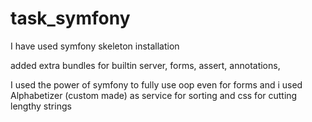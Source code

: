 # task_symfony

I have used symfony skeleton installation 

added extra bundles for builtin server, forms, assert,
annotations,   

I used the power of symfony to fully use oop even for forms
and i used Alphabetizer (custom made) as service for sorting
and css for cutting lengthy strings

  